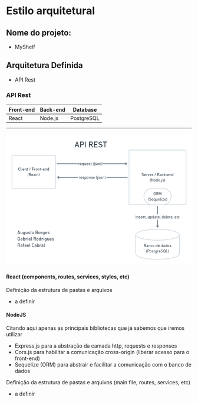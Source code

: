 # Estilo arquitetural

## Nome do projeto:
  - MyShelf
  
## Arquitetura Definida
  - API Rest
  
### API Rest
| Front-end | Back-end | Database |
|-----------|----------|----------|
| React     | Node.js  |PostgreSQL|
-----------------------------------

![API Rest Diagram](../API_rest_diagram.png)
  
#### React (components, routes, services, styles, etc)
Definição da estrutura de pastas e arquivos
 - a definir
 
#### NodeJS
 Citando aqui apenas as principais bibliotecas que já sabemos que iremos utilizar
 - Express.js para a abstração da camada http, requests e responses
 - Cors.js para habilitar a comunicação cross-origin (liberar acesso para o front-end)
 - Sequelize (ORM) para abstrair e facilitar a comunicação com o banco de dados
 
 Definição da estrutura de pastas e arquivos (main file, routes, services, etc)
 - a definir
